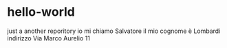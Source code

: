 # hello-world
just a another reporitory
io mi chiamo Salvatore
il mio cognome è Lombardi
indirizzo Via Marco Aurelio 11
